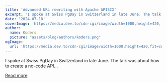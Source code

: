 ```yaml
---
title: 'Advanced URL rewriting with Apache APISIX'
excerpt: 'I spoke at Swiss PgDay in Switzerland in late June. The talk was about how to create a no-code API...'
date: '2024-07-18'
coverImage: 'https://media.dev.to/cdn-cgi/image/width=1000,height=420,fit=cover,gravity=auto,format=auto/https%3A%2F%2Fdev-to-uploads.s3.amazonaws.com%2Fuploads%2Farticles%2F215cxs6woyltg4rkyz0r.jpg'
author:
  name: Koders
  picture: "assets/blog/authors/koders.png"
ogImage:
  url: 'https://media.dev.to/cdn-cgi/image/width=1000,height=420,fit=cover,gravity=auto,format=auto/https%3A%2F%2Fdev-to-uploads.s3.amazonaws.com%2Fuploads%2Farticles%2F215cxs6woyltg4rkyz0r.jpg'
---
```


I spoke at Swiss PgDay in Switzerland in late June. The talk was about how to create a no-code API...

[Read more](https://dev.to/apisix/advanced-url-rewriting-with-apache-apisix-31ij)
